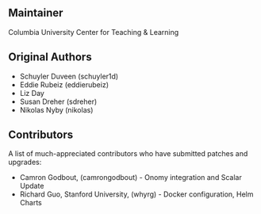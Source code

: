 Maintainer
----------
Columbia University Center for Teaching & Learning 

Original Authors
----------------
* Schuyler Duveen (schuyler1d)
* Eddie Rubeiz (eddierubeiz)
* Liz Day
* Susan Dreher (sdreher)
* Nikolas Nyby (nikolas)

Contributors
----------------
A list of much-appreciated contributors who have submitted patches and upgrades:

* Camron Godbout, (camrongodbout) - Onomy integration and Scalar Update
* Richard Guo, Stanford University, (whyrg) - Docker configuration, Helm Charts

